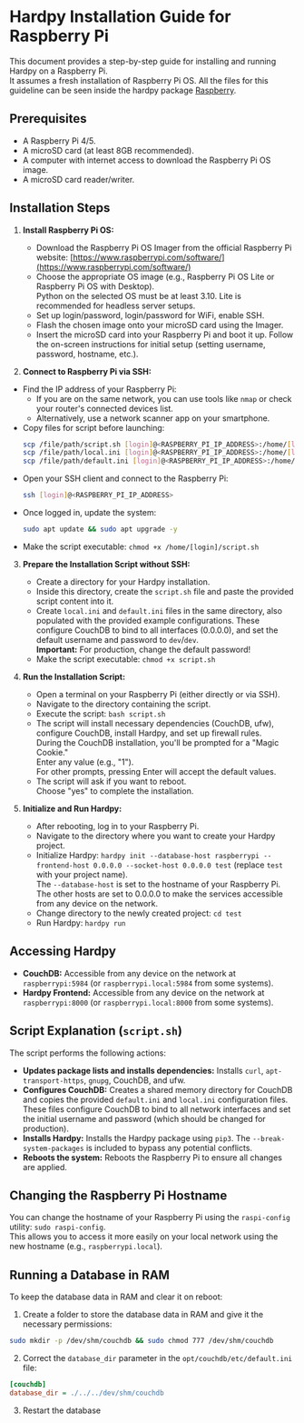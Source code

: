# Hardpy Installation Guide for Raspberry Pi

This document provides a step-by-step guide for installing and running Hardpy on a Raspberry Pi.  
It assumes a fresh installation of Raspberry Pi OS.
All the files for this guideline can be seen inside the hardpy package
[Raspberry](https://github.com/everypinio/hardpy/tree/main/examples/raspberry).

## Prerequisites

* A Raspberry Pi 4/5.
* A microSD card (at least 8GB recommended).
* A computer with internet access to download the Raspberry Pi OS image.
* A microSD card reader/writer.


## Installation Steps

1. **Install Raspberry Pi OS:**
    * Download the Raspberry Pi OS Imager from the official Raspberry Pi website: [https://www.raspberrypi.com/software/](https://www.raspberrypi.com/software/)
    * Choose the appropriate OS image (e.g., Raspberry Pi OS Lite or Raspberry Pi OS with Desktop).  
    Python on the selected OS must be at least 3.10.
    Lite is recommended for headless server setups.
    * Set up login/password, login/password for WiFi, enable SSH.
    * Flash the chosen image onto your microSD card using the Imager.
    * Insert the microSD card into your Raspberry Pi and boot it up. 
    Follow the on-screen instructions for initial setup (setting username, password, hostname, etc.).

2. **Connect to Raspberry Pi via SSH:**
* Find the IP address of your Raspberry Pi:
  - If you are on the same network, you can use tools like `nmap` or check your router's connected devices list.
  - Alternatively, use a network scanner app on your smartphone.
* Copy files for script before launching:
  ```bash
  scp /file/path/script.sh [login]@<RASPBERRY_PI_IP_ADDRESS>:/home/[login]/
  scp /file/path/local.ini [login]@<RASPBERRY_PI_IP_ADDRESS>:/home/[login]/
  scp /file/path/default.ini [login]@<RASPBERRY_PI_IP_ADDRESS>:/home/[login]/
  ```
* Open your SSH client and connect to the Raspberry Pi:
  ```bash
  ssh [login]@<RASPBERRY_PI_IP_ADDRESS>
  ```
* Once logged in, update the system:
  ```bash
  sudo apt update && sudo apt upgrade -y
  ```
* Make the script executable: `chmod +x /home/[login]/script.sh`


3. **Prepare the Installation Script without SSH:**

    * Create a directory for your Hardpy installation.
    * Inside this directory, create the `script.sh` file and paste the provided script content into it.
    * Create `local.ini` and `default.ini` files in the same directory, 
    also populated with the provided example configurations. 
    These configure CouchDB to bind to all interfaces (0.0.0.0), 
    and set the default username and password to `dev`/`dev`.  
    **Important:**  For production, change the default password!
    * Make the script executable: `chmod +x script.sh`

4. **Run the Installation Script:**

    * Open a terminal on your Raspberry Pi (either directly or via SSH).
    * Navigate to the directory containing the script.
    * Execute the script: `bash script.sh`
    * The script will install necessary dependencies (CouchDB, ufw), configure CouchDB, install Hardpy, and set up firewall rules.  
    During the CouchDB installation, you'll be prompted for a "Magic Cookie."  
    Enter any value (e.g., "1").  
    For other prompts, pressing Enter will accept the default values.
    * The script will ask if you want to reboot.  
    Choose "yes" to complete the installation.

5. **Initialize and Run Hardpy:**

    * After rebooting, log in to your Raspberry Pi.
    * Navigate to the directory where you want to create your Hardpy project.
    * Initialize Hardpy: `hardpy init --database-host raspberrypi --frontend-host 0.0.0.0 --socket-host 0.0.0.0 test` (replace `test` with your project name).  
    The `--database-host` is set to the hostname of your Raspberry Pi.  
    The other hosts are set to 0.0.0.0 to make the services accessible from any device on the network.
    * Change directory to the newly created project: `cd test`
    * Run Hardpy: `hardpy run`

## Accessing Hardpy

* **CouchDB:** Accessible from any device on the network at `raspberrypi:5984` (or `raspberrypi.local:5984` from some systems).
* **Hardpy Frontend:** Accessible from any device on the network at `raspberrypi:8000` (or `raspberrypi.local:8000` from some systems).

## Script Explanation (`script.sh`)

The script performs the following actions:

* **Updates package lists and installs dependencies:** Installs `curl`, `apt-transport-https`, `gnupg`, CouchDB, and ufw.
* **Configures CouchDB:** Creates a shared memory directory for CouchDB and copies the provided `default.ini` and `local.ini` configuration files.  
These files configure CouchDB to bind to all network interfaces and set the initial username and password (which should be changed for production).
* **Installs Hardpy:** Installs the Hardpy package using `pip3`. 
The `--break-system-packages` is included to bypass any potential conflicts.
* **Reboots the system:**  Reboots the Raspberry Pi to ensure all changes are applied.

## Changing the Raspberry Pi Hostname

You can change the hostname of your Raspberry Pi using the `raspi-config` utility: `sudo raspi-config`.  
This allows you to access it more easily on your local network using the new hostname (e.g., `raspberrypi.local`).

## Running a Database in RAM

To keep the database data in RAM and clear it on reboot:

1. Create a folder to store the database data in RAM and give it the necessary permissions:

```bash
sudo mkdir -p /dev/shm/couchdb && sudo chmod 777 /dev/shm/couchdb
```

2. Correct the `database_dir` parameter in the `opt/couchdb/etc/default.ini` file:

```ini
[couchdb]
database_dir = ./../../dev/shm/couchdb
```

3. Restart the database

